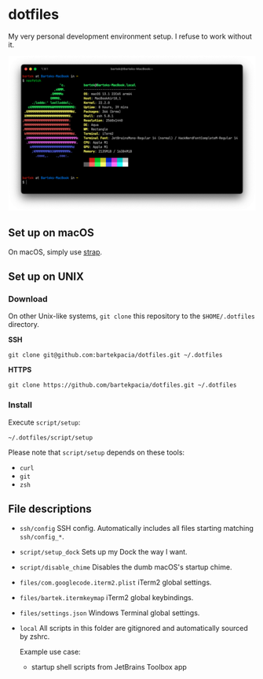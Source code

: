 # dotfiles

My very personal development environment setup. I refuse to work without it.

![neofetch output](neofetch.png)

## Set up on macOS

On macOS, simply use [strap](https://github.com/MikeMcQuaid/strap).

## Set up on UNIX

### Download

On other Unix-like systems, `git clone` this repository to the `$HOME/.dotfiles`
directory.

**SSH**

```console
git clone git@github.com:bartekpacia/dotfiles.git ~/.dotfiles
```

**HTTPS**

```console
git clone https://github.com/bartekpacia/dotfiles.git ~/.dotfiles
```

### Install

Execute `script/setup`:

```console
~/.dotfiles/script/setup
```

Please note that `script/setup` depends on these tools:

- `curl`
- `git`
- `zsh`

## File descriptions

- `ssh/config` SSH config. Automatically includes all files starting matching
  `ssh/config_*`.

- `script/setup_dock` Sets up my Dock the way I want.

- `script/disable_chime` Disables the dumb macOS's startup chime.

- `files/com.googlecode.iterm2.plist` iTerm2 global settings.

- `files/bartek.itermkeymap` iTerm2 global keybindings.

- `files/settings.json` Windows Terminal global settings.

- `local` All scripts in this folder are gitignored and automatically sourced by
  zshrc.

  Example use case:

  - startup shell scripts from JetBrains Toolbox app
